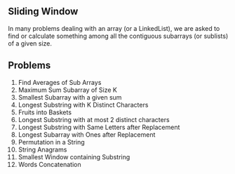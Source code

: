 ## Sliding Window
In many problems dealing with an array (or a LinkedList), we are asked to find or calculate something among all the contiguous subarrays (or sublists) of a given size.

## Problems
1. Find Averages of Sub Arrays
2. Maximum Sum Subarray of Size K
3. Smallest Subarray with a given sum
4. Longest Substring with K Distinct Characters
5. Fruits into Baskets
6. Longest Substring with at most 2 distinct characters
7. Longest Substring with Same Letters after Replacement
8. Longest Subarray with Ones after Replacement
9. Permutation in a String
10. String Anagrams
11. Smallest Window containing Substring
12. Words Concatenation